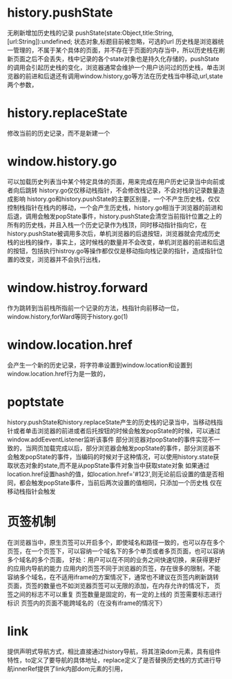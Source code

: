 # history.pushState
无刷新增加历史栈的记录
pushState(state:Object,title:String,[url:String]):undefined;
状态对象,标题目前被忽略，可选的url
历史栈是浏览器统一管理的，不属于某个具体的页面，并不存在于页面的内存当中，所以历史栈在刷新页面之后不会丢失，栈中记录的各个state对象也是持久化存储的，pushState的调用会引起历史栈的变化，浏览器通常会维护一个用户访问过的历史栈，单击浏览器的前进和后退还有调用window.history,go等方法在历史栈当中移动,url,state两个参数，
# history.replaceState
修改当前的历史记录，而不是新建一个
# window.history.go
可以加载历史列表当中某个特定具体的页面，用来完成在用户历史记录当中向前或者向后跳转
history.go仅仅移动栈指针，不会修改栈记录，不会对栈的记录数量造成影响
history.go和history.pushState的主要区别是，一个不产生历史栈，仅仅控制栈指针在栈内的移动，一个会产生历史栈，history.go相当于浏览器的前进和后退，调用会触发popState事件，history.pushState会清空当前指针位置之上的所有的历史栈，并且入栈一个历史记录作为栈顶，同时移动指针指向它，在history.pushState被调用多次后，单机浏览器的后退按钮，浏览器就会完成历史栈的出栈的操作，事实上，这时候栈的数量并不会改变，单机浏览器的前进和后退的按钮，包括执行histroy.go等操作都仅仅是移动指向栈记录的指针，造成指针位置的改变，浏览器并不会执行出栈，
# window.histroy.forward
作为跳转到当前栈所指前一个记录的方法，栈指针向前移动一位，window.history,forWard等同于history.go(1)
# window.location.href
会产生一个新的历史记录，将字符串设置到window.location和设置到window.location.href行为是一致的，
# poptstate
history.pushState和history.replaceState产生的历史栈的记录当中，当移动栈指针或者单击浏览器的前进或者后托按钮的时候会触发popState的时候，可以通过window.addEeventListener监听该事件
部分浏览器对popState的事件实现不一致的，当网页加载完成以后，部分浏览器会触发popState的事件，部分浏览器不会触发popState的事件，当编码的时候对于这种情况，可以使用history.state获取状态对象的state,而不是从popState事件对象当中获取state对象
如果通过location.href设置hash的值，如location.href='#123',则无论前后设置的值是否相同，都会触发popState事件，当前后两次设置的值相同，只添加一个历史栈
仅在移动栈指针会触发
# 页签机制
在浏览器当中，原生页签可以开启多个，即使域名和路径一致的，也可以存在多个页签，在一个页签下，可以容纳一个域名下的多个单页或者多页页面，也可以容纳多个域名的多个页面，
好处：用户可以在不同的业务之间快速切换，来获得更好的应用内导航的能力
应用内的页签不同于浏览器的页签，存在很多的限制，不能容纳多个域名，在不适用iframe的方案情况下，通常也不建议在页签内刷新跳转页面，页签的数量也不如浏览器页签可以无限的添加，在内存允许的情况下，
页签之间的标志不可以重复
页签数量是固定的，有一定的上线的
页签需要标志进行标识
页签内的页面不能跨域名的（在没有iframe的情况下）
# link
提供声明式导航方式，相比直接通过history导航，将其渲染dom元素，具有组件特性，to定义了要导航的具体地址，replace定义了是否替换历史栈的方式进行导航innerRef提供了link内部dom元素的引用，
